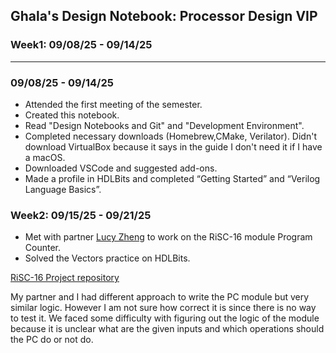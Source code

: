 Ghala's Design Notebook: Processor Design VIP
-
### Week1: 09/08/25 - 09/14/25
---
### 09/08/25 - 09/14/25
- Attended the first meeting of the semester.
- Created this notebook.
- Read "Design Notebooks and Git" and "Development Environment".
- Completed necessary downloads (Homebrew,CMake, Verilator). Didn't download VirtualBox because it says in the guide I don't need it if I have a macOS.
- Downloaded VSCode and suggested add-ons.
- Made a profile in HDLBits and completed “Getting Started” and “Verilog Language Basics”.

### Week2: 09/15/25 - 09/21/25
- Met with partner [Lucy Zheng](https://github.com/Tyjihn) to work on the RiSC-16 module Program Counter.
- Solved the Vectors practice on HDLBits. 

[RiSC-16 Project repository](https://github.com/Ghqlq/Processor-Design-Projects)

My partner and I had different approach to write the PC module but very similar logic. However I am not sure how correct it is since there is no way to test it. We faced some difficulty with figuring out the logic of the module because it is unclear what are the given inputs and which operations should the PC do or not do.



